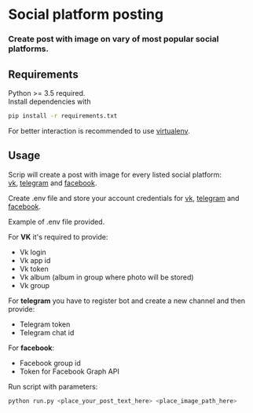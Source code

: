 # Social platform posting
### Create post with image on vary of most popular social platforms.

## Requirements
Python >= 3.5 required.  
Install dependencies with 
```bash
pip install -r requirements.txt
```
For better interaction is recommended to use [virtualenv](https://github.com/pypa/virtualenv).

## Usage

Scrip will create a post with image for every listed social platform:   
[vk](https://vk.com), [telegram](https://telegram.org/) and [facebook](https://www.facebook.com/).

Create .env file and store your account credentials for [vk](https://vk.com),
[telegram](https://telegram.org/) and [facebook](https://www.facebook.com/).

Example of .env file provided.

For **VK** it's required to provide:
* Vk login
* Vk app id
* Vk token
* Vk album (album in group where photo will be stored)
* Vk group

For **telegram** you have to register bot and create a new channel and then provide:
* Telegram token
* Telegram chat id

For **facebook**:
* Facebook group id
* Token for Facebook Graph API

Run script with parameters:
```bash
python run.py <place_your_post_text_here> <place_image_path_here>
```